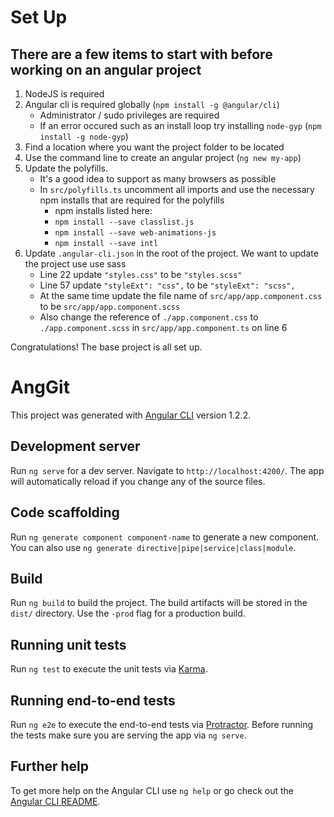 # Set Up

## There are a few items to start with before working on an angular project

1. NodeJS is required
1. Angular cli is required globally (`npm install -g @angular/cli`)
    * Administrator / sudo privileges are required
    * If an error occured such as an install loop try installing `node-gyp` (`npm install -g node-gyp`)
1. Find a location where you want the project folder to be located
1. Use the command line to create an angular project (`ng new my-app`)
1. Update the polyfills.
    * It's a good idea to support as many browsers as possible
    * In `src/polyfills.ts` uncomment all imports and use the necessary npm installs that are required for the polyfills
        * npm installs listed here:
        * `npm install --save classlist.js`
        * `npm install --save web-animations-js`
        * `npm install --save intl`
1. Update `.angular-cli.json` in the root of the project. We want to update the project use use sass
    * Line 22 update `"styles.css"` to be `"styles.scss"`
    * Line 57 update `"styleExt": "css",` to be `"styleExt": "scss",`
    * At the same time update the file name of `src/app/app.component.css` to be `src/app/app.component.scss`
    * Also change the reference of `./app.component.css` to `./app.component.scss` in `src/app/app.component.ts` on line 6

Congratulations! The base project is all set up.


# AngGit

This project was generated with [Angular CLI](https://github.com/angular/angular-cli) version 1.2.2.

## Development server

Run `ng serve` for a dev server. Navigate to `http://localhost:4200/`. The app will automatically reload if you change any of the source files.

## Code scaffolding

Run `ng generate component component-name` to generate a new component. You can also use `ng generate directive|pipe|service|class|module`.

## Build

Run `ng build` to build the project. The build artifacts will be stored in the `dist/` directory. Use the `-prod` flag for a production build.

## Running unit tests

Run `ng test` to execute the unit tests via [Karma](https://karma-runner.github.io).

## Running end-to-end tests

Run `ng e2e` to execute the end-to-end tests via [Protractor](http://www.protractortest.org/).
Before running the tests make sure you are serving the app via `ng serve`.

## Further help

To get more help on the Angular CLI use `ng help` or go check out the [Angular CLI README](https://github.com/angular/angular-cli/blob/master/README.md).
